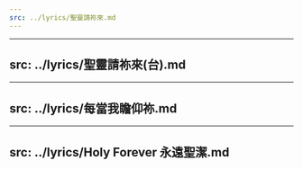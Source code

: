 ```yaml
---
src: ../lyrics/聖靈請祢來.md
---
```


---
src: ../lyrics/聖靈請祢來(台).md
---

---
src: ../lyrics/每當我瞻仰祢.md
---

---
src: ../lyrics/Holy Forever 永遠聖潔.md
---